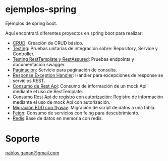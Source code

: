# ejemplos-spring
Ejemplos de spring boot. 

Aquí encontrará diferentes proyectos en spring boot para realizar: 
* <a href="https://github.com/pgananc/ejemplos-spring/tree/main/crud-sample">CRUD</a>: Creación de CRUD básico.
* <a href="https://github.com/pgananc/ejemplos-spring/tree/main/tests-service/">Testing</a>: Pruebas unitarias de integración sobre: Repository, Service y Controller.
* <a href="https://github.com/pgananc/ejemplos-spring/tree/main/crud-swagger-test/">Testing RestTemplate y RestAssured</a>: Pruebas endpoints y documentacion swagger.
* <a href="https://github.com/pgananc/ejemplos-spring/tree/main/pageable">Paginación</a>: Servicio para paginación de consulta.
* <a href="https://github.com/pgananc/ejemplos-spring/tree/main/response-exception-handler">Response Exception Handler</a>: Handler para excepciones de response se servicios REST.
* <a href="https://github.com/pgananc/ejemplos-spring/tree/main/consume-rest-api">Consumo de Rest Api</a>: Consumo de información de un mock Api mediante el uso de RestTemplate.
* <a href="https://github.com/pgananc/ejemplos-spring/tree/main/consume-rest-api-authorization">Consumo Rest Api de registro con autorización</a>: Registro de información mediante el uso de mock Api con autorización.
* <a href="https://github.com/pgananc/ejemplos-spring/tree/main/migration-data-flyway">Migración BDD con flyway</a>: Migración de script de datos a una tabla.
* <a href="https://github.com/pgananc/ejemplos-spring/tree/main/feign">Feign</a>: Consumo de servicios con feing para descubrimiento.
* <a href="https://github.com/pgananc/ejemplos-spring/tree/main/crud-redis-cache-sample">Redis</a>:Base de datos en memoria con redis.


# Soporte
pablos.ganan@gmail.com

